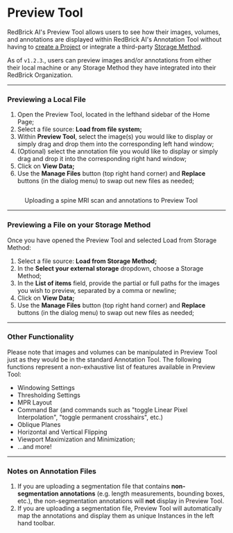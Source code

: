 # Preview Tool

RedBrick AI's Preview Tool allows users to see how their images, volumes, and annotations are displayed within RedBrick AI's Annotation Tool without having to [create a Project](../quick-start/get-started-with-a-project.md#creating-a-project) or integrate a third-party [Storage Method](../importing-data/import-cloud-data.md).

As of `v1.2.3`., users can preview images and/or annotations from either their local machine or any Storage Method they have integrated into their RedBrick Organization.

***

### **Previewing a Local File**

1. Open the Preview Tool, located in the lefthand sidebar of the Home Page;
2. Select a file source: **Load from file system;**
3. Within **Preview Tool**, select the image(s) you would like to display or simply drag and drop them into the corresponding left hand window;
4. (Optional) select the annotation file you would like to display or simply drag and drop it into the corresponding right hand window;
5. Click on **View Data;**
6. Use the **Manage Files** button (top right hand corner) and **Replace** buttons (in the dialog menu) to swap out new files as needed;

<figure><img src="../.gitbook/assets/preview-tool.gif" alt=""><figcaption><p>Uploading a spine MRI scan and annotations to Preview Tool</p></figcaption></figure>

***

### Previewing a File on your Storage Method

Once you have opened the Preview Tool and selected Load from Storage Method:

1. Select a file source: **Load from Storage Method;**
2. In the **Select your external storage** dropdown, choose a Storage Method;
3. In the **List of items** field, provide the partial or full paths for the images you wish to preview, separated by a comma or newline;
4. Click on **View Data;**
5. Use the **Manage Files** button (top right hand corner) and **Replace** buttons (in the dialog menu) to swap out new files as needed;

***

### Other Functionality

Please note that images and volumes can be manipulated in Preview Tool just as they would be in the standard Annotation Tool. The following functions represent a non-exhaustive list of features available in Preview Tool:

* Windowing Settings
* Thresholding Settings
* MPR Layout
* Command Bar (and commands such as "toggle Linear Pixel Interpolation", "toggle permanent crosshairs", etc.)
* Oblique Planes
* Horizontal and Vertical Flipping
* Viewport Maximization and Minimization;
* ...and more!

***

### Notes on Annotation Files

1. If you are uploading a segmentation file that contains **non-segmentation annotations** (e.g. length measurements, bounding boxes, etc.), the non-segmentation annotations will **not** display in Preview Tool.
2. If you are uploading a segmentation file, Preview Tool will automatically map the annotations and display them as unique Instances in the left hand toolbar.
